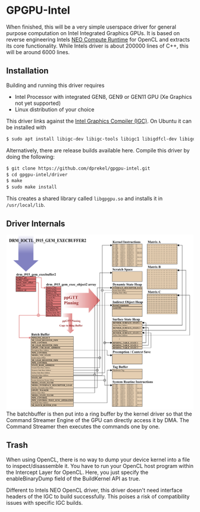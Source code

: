 # GPGPU-Intel
When finished, this will be a very simple userspace driver for general purpose computation on Intel Integrated Graphics GPUs. It is based on reverse engineering Intels [NEO Compute Runtime](https://github.com/intel/compute-runtime) for OpenCL and extracts its core functionality. While Intels driver is about 200000 lines of C++, this will be around 6000 lines.


## Installation
Building and running this driver requires
- Intel Processor with integrated GEN8, GEN9 or GEN11 GPU (Xe Graphics not yet supported)
- Linux distribution of your choice

This driver links against the [Intel Graphics Compiler (IGC)](https://github.com/intel/intel-graphics-compiler). On Ubuntu it can be installed with
```sh
$ sudo apt install libigc-dev libigc-tools libigc1 libigdfcl-dev libigdfcl1
```
Alternatively, there are release builds available here.
Compile this driver by doing the following:
```sh
$ git clone https://github.com/dprekel/gpgpu-intel.git
$ cd gpgpu-intel/driver
$ make
$ sudo make install
```
This creates a shared library called `libgpgpu.so` and installs it in `/usr/local/lib`.


## Driver Internals
![](images/GPU_Driver_Flowchart.png?raw=true)
The batchbuffer is then put into a ring buffer by the kernel driver so that the Command Streamer Engine of the GPU can directly access it by DMA. The Command Streamer then executes the commands one by one.

## Trash
When using OpenCL, there is no way to dump your device kernel into a file to inspect/disassemble it. You have to run your OpenCL host program within the Intercept Layer for OpenCL. Here, you just specify the enableBinaryDump field of the BuildKernel API as true.

Different to Intels NEO OpenCL driver, this driver doesn't need interface headers of the IGC to build successfully. This poises a risk of compatibility issues with specific IGC builds. 

